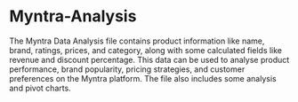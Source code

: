 # Myntra-Analysis

The Myntra Data Analysis file contains product information like name, brand, ratings, prices, and category, along with some calculated fields like revenue and discount percentage. 
This data can be used to analyse product performance, brand popularity, pricing strategies, and customer preferences on the Myntra platform.
The file also includes some analysis and pivot charts.
